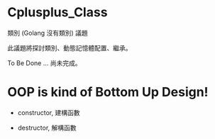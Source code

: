 # Cplusplus_Class
類別 (Golang 沒有類別) 議題

此議題將探討類別、動態記憶體配置、繼承。

To Be Done ... 尚未完成。

# OOP is kind of Bottom Up Design!

* constructor, 建構函數

* destructor, 解構函數


